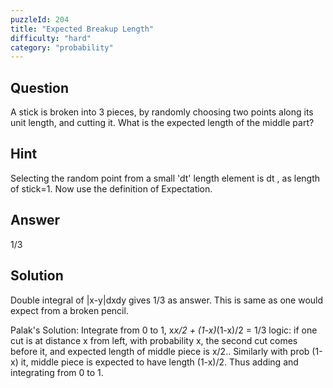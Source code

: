 ```yaml
---
puzzleId: 204
title: "Expected Breakup Length"
difficulty: "hard"
category: "probability"
---
```


## Question
A stick is broken into 3 pieces, by randomly choosing two points along its unit length, and cutting it. What is the expected length of the middle part?

## Hint
Selecting the random point from a small 'dt' length element is dt , as length of stick=1. Now use the definition of Expectation.

## Answer
1/3

## Solution
Double integral of |x-y|dxdy gives 1/3 as answer. This is same as one would expect from a broken pencil.

Palak's Solution:
Integrate from 0 to 1, x*x/2 + (1-x)*(1-x)/2 = 1/3
logic: if one cut is at distance x from left, with probability x, the second cut comes before it, and expected length of middle piece is x/2.. Similarly with prob (1-x) it, middle piece is expected to have length (1-x)/2. Thus adding and integrating from 0 to 1.
